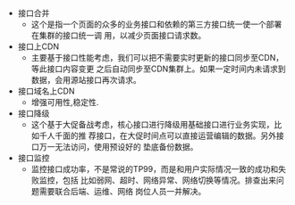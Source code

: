 - 接口合并
    + 这个是指一个页面的众多的业务接口和依赖的第三方接口统一使一个部署在集群的接口统一调 用，以减少页面接口请求数。
- 接口上CDN
    +  主要基于接口性能考虑，我们可以把不需要实时更新的接口同步至CDN，等此接口内容变更 之后自动同步至CDN集群上。如果一定时间内未请求到数据，会用源站接口再次请求。
- 接口域名上CDN
    + 增强可用性,稳定性.
- 接口降级
    + 这个基于大促备战考虑，核心接口进行降级用基础接口进行业务实现，比如千人千面的推 荐接口，在大促时间点可以直接运营编辑的数据。另外接口万一无法访问，使用预设好的 垫底备份数据。
- 接口监控
    + 监控接口成功率，不是常说的TP99，而是和用户实际情况一致的成功和失败监控，包括 比如弱网、超时、网络异常、网络切换等情况。排查出来问题需要联合后端、运维、网络 岗位人员一并解决。